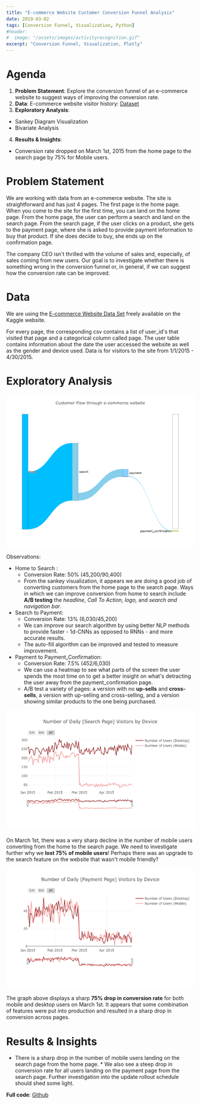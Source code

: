 ```yaml
---
title: "E-commerce Website Customer Conversion Funnel Analysis"
date: 2019-03-02
tags: [Conversion Funnel, Visualization, Python]
#header:
#  image: "/assets/images/activityrecognition.gif"
excerpt: "Conversion Funnel, Visualization, Plotly"
---
```


# Agenda 

1. **Problem Statement**: Explore the conversion funnel of an e-commerce website to suggest ways of improving the conversion rate.
2. **Data**: E-commerce website visitor history: [Dataset](https://www.kaggle.com/aerodinamicc/ecommerce-website-funnel-analysis)
3. **Exploratory Analysis**: 
* Sankey Diagram Visualization
* Bivariate Analysis
4. **Results & Insights**:
* Conversion rate dropped on March 1st, 2015 from the home page to the search page by 75% for Mobile users.

# Problem Statement

We are working with data from an e-commerce website. The site is straightforward and has just 4 pages. The first page is the home page. When you come to the site for the first time, you can land on the home page. From the home page, the user can perform a search and land on the search page. From the search page, if the user clicks on a product, she gets to the payment page, where she is asked to provide payment information to buy that product. If she does decide to buy, she ends up on the confirmation page.

The company CEO isn't thrilled with the volume of sales and, especially, of sales coming from new users. Our goal is to investigate whether there is something wrong in the conversion funnel or, in general, if we can suggest how the conversion rate can be improved.

# Data

We are using the [E-commerce Website Data Set](https://www.kaggle.com/aerodinamicc/ecommerce-website-funnel-analysis) freely available on the Kaggle website.

For every page, the corresponding csv contains a list of user_id's that visited that page and a categorical column called page. The user table contains information about the date the user accessed the website as well as the gender and device used. Data is for visitors to the site from 1/1/2015 - 4/30/2015.

# Exploratory Analysis

<img src="/assets/images/conversion_sankey.png"/>

Observations:
* Home to Search : 
    * Conversion Rate: 50% (45,200/90,400)
    * From the sankey visualization, it appears we are doing a good job of converting customers from the home page to the search page. Ways in which we can improve conversion from home to search include **A/B testing** the _headline, Call To Action, logo,_ and _search and navigation bar_.
* Search to Payment: 
    * Conversion Rate: 13% (6,030/45,200) 
    * We can improve our search algorithm by using better NLP methods to provide faster - 1d-CNNs as opposed to RNNs - and more accurate results. 
    * The auto-fill algorithm can be improved and tested to measure improvement.
* Payment to Payment_Confirmation: 
    * Conversion Rate: 7.5% (452/6,030)
    * We can use a heatmap to see what parts of the screen the user spends the most time on to get a better insight on what's detracting the user away from the payment_confirmation page. 
    * A/B test a variety of pages: a version with no **up-sells** and **cross-sells**, a version with up-selling and cross-selling, and a version showing similar products to the one being purchased. 

<img src="/assets/images/E-commerce conversion funnel Daily visitors by Device (search page).png"/>

On March 1st, there was a very sharp decline in the number of mobile users converting from the home to the search page. We need to investigate further why we **lost 75% of mobile users**! Perhaps there was an upgrade to the search feature on the website that wasn't mobile friendly?

<img src="/assets/images/E-commerce conversion funnel Daily visitors by Device (payment page).png"/>

The graph above displays a sharp **75% drop in conversion rate** for both mobile and desktop users on March 1st. It appears that some combination of features were put into production and resulted in a sharp drop in conversion across pages.
 
# Results & Insights

* There is a sharp drop in the number of mobile users landing on the search page from the home page. * We also see a steep drop in conversion rate for all users landing on the payment page from the search page. Further investigation into the update rollout schedule should shed some light. 

**Full code**: [Github](https://github.com/hacheemaster/E-commerce_website_conversion_funnel_analysis/blob/master/Conversion%20funnel%20analysis%20for%20e-commerce%20website.ipynb)
